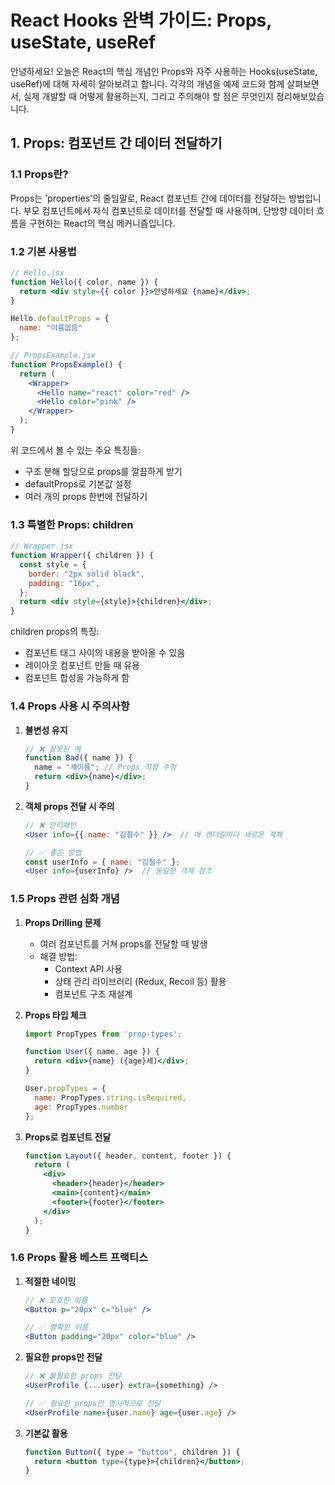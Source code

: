 # React Hooks 완벽 가이드: Props, useState, useRef

안녕하세요! 오늘은 React의 핵심 개념인 Props와 자주 사용하는 Hooks(useState, useRef)에 대해 자세히 알아보려고 합니다. 각각의 개념을 예제 코드와 함께 살펴보면서, 실제 개발할 때 어떻게 활용하는지, 그리고 주의해야 할 점은 무엇인지 정리해보았습니다.

## 1. Props: 컴포넌트 간 데이터 전달하기

### 1.1 Props란?
Props는 'properties'의 줄임말로, React 컴포넌트 간에 데이터를 전달하는 방법입니다. 부모 컴포넌트에서 자식 컴포넌트로 데이터를 전달할 때 사용하며, 단방향 데이터 흐름을 구현하는 React의 핵심 메커니즘입니다.

### 1.2 기본 사용법

```jsx
// Hello.jsx
function Hello({ color, name }) {
  return <div style={{ color }}>안녕하세요 {name}</div>;
}

Hello.defaultProps = {
  name: "이름없음"
};

// PropsExample.jsx
function PropsExample() {
  return (
    <Wrapper>
      <Hello name="react" color="red" />
      <Hello color="pink" />
    </Wrapper>
  );
}
```

위 코드에서 볼 수 있는 주요 특징들:
- 구조 분해 할당으로 props를 깔끔하게 받기
- defaultProps로 기본값 설정
- 여러 개의 props 한번에 전달하기

### 1.3 특별한 Props: children

```jsx
// Wrapper.jsx
function Wrapper({ children }) {
  const style = {
    border: "2px solid black",
    padding: "16px",
  };
  return <div style={style}>{children}</div>;
}
```

children props의 특징:
- 컴포넌트 태그 사이의 내용을 받아올 수 있음
- 레이아웃 컴포넌트 만들 때 유용
- 컴포넌트 합성을 가능하게 함

### 1.4 Props 사용 시 주의사항

1. **불변성 유지**
   ```jsx
   // ❌ 잘못된 예
   function Bad({ name }) {
     name = "새이름"; // Props 직접 수정
     return <div>{name}</div>;
   }
   ```

2. **객체 props 전달 시 주의**
   ```jsx
   // ❌ 안티패턴
   <User info={{ name: "김철수" }} />  // 매 렌더링마다 새로운 객체

   // ✅ 좋은 방법
   const userInfo = { name: "김철수" };
   <User info={userInfo} />  // 동일한 객체 참조
   ```

### 1.5 Props 관련 심화 개념

1. **Props Drilling 문제**
   - 여러 컴포넌트를 거쳐 props를 전달할 때 발생
   - 해결 방법:
     - Context API 사용
     - 상태 관리 라이브러리 (Redux, Recoil 등) 활용
     - 컴포넌트 구조 재설계

2. **Props 타입 체크**
   ```jsx
   import PropTypes from 'prop-types';

   function User({ name, age }) {
     return <div>{name} ({age}세)</div>;
   }

   User.propTypes = {
     name: PropTypes.string.isRequired,
     age: PropTypes.number
   };
   ```

3. **Props로 컴포넌트 전달**
   ```jsx
   function Layout({ header, content, footer }) {
     return (
       <div>
         <header>{header}</header>
         <main>{content}</main>
         <footer>{footer}</footer>
       </div>
     );
   }
   ```

### 1.6 Props 활용 베스트 프랙티스

1. **적절한 네이밍**
   ```jsx
   // ❌ 모호한 이름
   <Button p="20px" c="blue" />

   // ✅ 명확한 이름
   <Button padding="20px" color="blue" />
   ```

2. **필요한 props만 전달**
   ```jsx
   // ❌ 불필요한 props 전달
   <UserProfile {...user} extra={something} />

   // ✅ 필요한 props만 명시적으로 전달
   <UserProfile name={user.name} age={user.age} />
   ```

3. **기본값 활용**
   ```jsx
   function Button({ type = "button", children }) {
     return <button type={type}>{children}</button>;
   }
   ```
